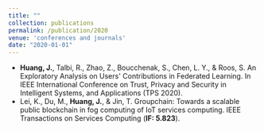 ```yaml
---
title: ""
collection: publications
permalink: /publication/2020
venue: 'conferences and journals'
date: "2020-01-01"
---
```


- **Huang, J.**, Talbi, R., Zhao, Z., Boucchenak, S., Chen, L. Y., & Roos, S. An Exploratory Analysis on Users' Contributions in Federated Learning. In IEEE International Conference on Trust, Privacy and Security in Intelligent Systems, and Applications (TPS 2020).
- Lei, K., Du, M., **Huang, J.**, & Jin, T. Groupchain: Towards a scalable public blockchain in fog computing of IoT services computing. IEEE Transactions on Services Computing (**IF: 5.823**).

<!---
- Lei, K., Fang, J., Zhang, Q., Lou, J., Du, M., **Huang, J.**, et al. Blockchain-Based Cache Poisoning Security Protection and Privacy-Aware Access Control in NDN Vehicular Edge Computing Networks. In Journal of Grid Computing (IF: 2.095).
-->